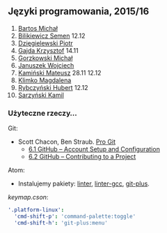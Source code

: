 ## Języki programowania, 2015/16

1. [Bartos Michał](https://github.com/toyorg/jp)
1. [Bilikiewicz Semen](https://github.com/sbilikiewicz/Cwiczenia-2015-11-07) 12.12
1. [Dzięgielewski Piotr](https://github.com/dexiefy/Notatki)
1. [Gajda Krzysztof](https://github.com/krzysztofgajda/noty) 14.11
1. [Gorzkowski Michał](https://github.com/mgorzkowski/LabC)
1. [Januszek Wojciech](https://github.com/wojsamjan/xxx)
1. [Kamiński Mateusz](https://github.com/mattiasquat/jp) 28.11 12.12
1. [Klimko Magdalena](https://github.com/mklimko/jprog)
1. [Rybczyński Hubert](https://github.com/HR12345/Repozytorium) 12.12
1. [Sarzyński Kamil](https://github.com/223491/labc)

<!--
1. Borzyszkowski Mateusz
1. Bulczak Michał
1. Czajka Mikołaj
1. Gągol Szymon
1. Gryczon Łukasz
1. Kałabis Paweł
1. Kochmańska Patrycja
1. Gałązka Tomasz
1. Gencel Adam
-->


### Użyteczne rzeczy…

Git:

* Scott Chacon, Ben Straub. [Pro Git](https://git-scm.com/book/en/v2)
  - [6.1 GitHub – Account Setup and Configuration](https://git-scm.com/book/en/v2/GitHub-Account-Setup-and-Configuration)
  - [6.2 GitHub – Contributing to a Project](https://git-scm.com/book/en/v2/GitHub-Contributing-to-a-Project)

Atom:

* Instalujemy pakiety:
  [linter](https://github.com/atom-community/linter),
  [linter-gcc](https://atom.io/packages/linter-gcc),
  [git-plus](https://atom.io/packages/git-plush).

*keymap.cson*:

```yaml
'.platform-linux':
  'cmd-shift-p': 'command-palette:toggle'
  'cmd-shift-h': 'git-plus:menu'
```
